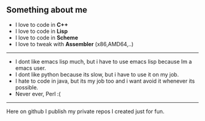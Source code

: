 ## Something about me

- I love to code in **C++**
- I love to code in **Lisp**
- I love to code in **Scheme**
- I love to tweak with **Assembler** (x86,AMD64,..)
---
- I dont like emacs lisp much, but i have to use emacs lisp because Im a emacs user.
- I dont like python because its slow, but i have to use it on my job.
- I hate to code in java, but its my job too and i want avoid it whenever its possible.
- Never ever, Perl :(
---
Here on github I publish my private repos I created just for fun. 

